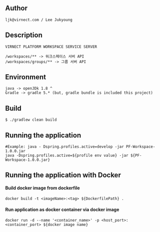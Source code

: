 ## Author

```
ljk@virnect.com / Lee Jukyoung

```

## Description      
```
VIRNECT PLATFORM WORKSPACE SERVICE SERVER

/workspaces/** -> 워크스페이스 서버 API
/workspaces/groups/** -> 그룹 서버 API
```

## Environment

```
java -> openJDk 1.8 ^
Gradle -> gradle 5.* (but, gradle bundle is included this project)
```

## Build

```
$ ./gradlew clean build
```

## Running the application

```shell script
#Example: java - Dspring.profiles.active=develop -jar PF-Workspace-1.0.0.jar
java -Dspring.profiles.active=${profile env value} -jar ${PF-Workspace-1.0.0.jar}
```

## Running the application with Docker

#### Build docker image from dockerfile
```shell script
docker build -t <imageName>:<tag> ${DockerfilePath} .
```

#### Run application as docker container via docker image
```shell script
docker run -d --name '<container_name>' -p <host_port>:<container_port> ${docker image name}
```
